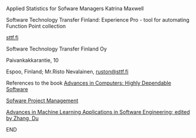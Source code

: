 Applied Statistics for Sofware Managers
Katrina Maxwell


Software Technology Transfer Finland: Experience Pro - tool for automating Function Point collection

[sttf.fi](http://www.eurekanetwork.org/content/software-technology-transfer-finland-oy)

Software Technology Transfer Finland Oy

Paivankakkarantie, 10

Espoo, Finland;  Mr.Risto Nevalainen, ruston@sttf.fi






References to the book
[Advances in Computers: Highly Dependable Software](
https://books.google.com/books?id=oaDy6PYF0McC&pg=PA25&lpg=PA25&dq=Experience+software+tool+sttf.fi&source=bl&ots=3iexAw3huC&sig=lPQnwcwlGGtczhCpUnVUjCfp-es&hl=en&sa=X&ved=0ahUKEwiq987zw9nLAhVLrB4KHT1PCoAQ6AEIHzAA#v=onepage&q=Experience%20software%20tool%20sttf.fi&f=false)

[Sofware Project Management](
http://www.slideshare.net/Samuel90/software-project-management-4398123)

[Advances in Machine Learning Applications in Software Engineering; edited by Zhang, Du](
https://books.google.com/books?id=5TyWZxUTkogC&pg=PA478&lpg=PA478&dq=Software+Technology+Transfer+Finland&source=bl&ots=QKeG86hq1V&sig=P5dtlmYEFEYnQvNIUqoBGmt43vI&hl=en&sa=X&ved=0ahUKEwimhq-nxdnLAhVBJB4KHRlUDWcQ6AEINDAH#v=onepage&q=Software%20Technology%20Transfer%20Finland&f=false)


















END
